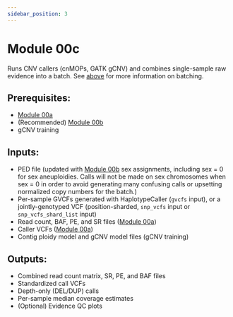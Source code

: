 ```yaml
---
sidebar_position: 3
---
```


# Module 00c

Runs CNV callers (cnMOPs, GATK gCNV) and combines single-sample raw evidence into a batch. See [above](#cohort-mode) for more information on batching.

## Prerequisites:
* [Module 00a](#module00a)
* (Recommended) [Module 00b](#module00b)
* gCNV training

## Inputs:
* PED file (updated with [Module 00b](#module00b) sex assignments, including sex = 0 for sex aneuploidies. Calls will not be made on sex chromosomes when sex = 0 in order to avoid generating many confusing calls or upsetting normalized copy numbers for the batch.)
* Per-sample GVCFs generated with HaplotypeCaller (`gvcfs` input), or a jointly-genotyped VCF (position-sharded, `snp_vcfs` input or `snp_vcfs_shard_list` input)
* Read count, BAF, PE, and SR files ([Module 00a](#module00a))
* Caller VCFs ([Module 00a](#module00a))
* Contig ploidy model and gCNV model files (gCNV training)

## Outputs:
* Combined read count matrix, SR, PE, and BAF files
* Standardized call VCFs
* Depth-only (DEL/DUP) calls
* Per-sample median coverage estimates
* (Optional) Evidence QC plots


